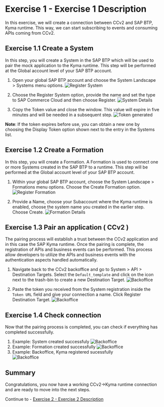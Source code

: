 # Exercise 1 - Exercise 1 Description

In this exercise, we will create a connection between CCv2 and SAP BTP, Kyma runtime. This way, we can start subscribing to events and consuming APIs coming from CCv2.

## Exercise 1.1 Create a System

In this step, you will create a System in the SAP BTP which will be used to pair the mock application to the Kyma runtime. This step will be performed at the Global account level of your SAP BTP account.

1. Open your global SAP BTP account and choose the System Landscape > Systems menu options.
   ![Register System](./images/1-register-system.png)
2. Choose the Register System option, provide the name and set the type to SAP Commerce Cloud and then choose Register.
   ![System Details](./images/2-give-system-details.png)

3. Copy the Token value and close the window. This value will expire in five minutes and will be needed in a subsequent step.
   ![Token generated](./images/3-token-generated.png)

**Note**: If the token expires before use, you can obtain a new one by choosing the Display Token option shown next to the entry in the Systems list.

## Exercise 1.2 Create a Formation

In this step, you will create a Formation. A Formation is used to connect one or more Systems created in the SAP BTP to a runtime. This step will be performed at the Global account level of your SAP BTP account.

1. Within your global SAP BTP account, choose the System Landscape > Formations menu options. Choose the Create Formation option.
   ![Register Formation](./images/4-create-formation.png)

2. Provide a Name, choose your Subaccount where the Kyma runtime is enabled, choose the system name you created in the earlier step. Choose Create.
   ![Formation Details](./images/5-formation-details.png)

## Exercise 1.3 Pair an application ( CCv2 )

The pairing process will establish a trust between the CCv2 application and in this case the SAP Kyma runtime. Once the pairing is complete, the registration of APIs and business events can be performed. This process allow developers to utilize the APIs and business events with the authentication aspects handled automatically.

1. Navigate back to the CCv2 backoffice and go to System > API > Destination Targets. Select the `Default_template` and click on the icon next to the trash-bin to create a new Destination Target.
   ![Backoffice](./images/6-backoffice.png)

2. Paste the token you received from the System registration inside the `Token URL` field and give your connection a name. Click Register Destination Target.
   ![Backoffice](./images/8-backoffice-registration-sub.png)

## Exercise 1.4 Check connection

Now that the pairing process is completed, you can check if everything has completed successfully.

1. Example: System created successfuly
   ![Backoffice](./images/9-btp-system-registered.png)
2. Example: Formation created successfully
   ![Backoffice](./images/10-btp-formation-registered.png)
3. Example: Backoffice, Kyma registered sucessfully  
   ![Backoffice](./images/7-backoffice-registration-done.png)

## Summary

Congratulations, you now have a working CCv2->Kyma runtime connection and are ready to move into the next steps.

Continue to - [Exercise 2 - Exercise 2 Description](../ex2/README.md)
